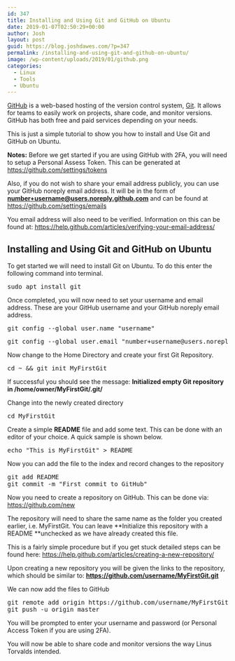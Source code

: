 ```yaml
---
id: 347
title: Installing and Using Git and GitHub on Ubuntu
date: 2019-01-07T02:50:29+00:00
author: Josh
layout: post
guid: https://blog.joshdawes.com/?p=347
permalink: /installing-and-using-git-and-github-on-ubuntu/
image: /wp-content/uploads/2019/01/github.png
categories:
  - Linux
  - Tools
  - Ubuntu
---
```

<a rel="noreferrer noopener" aria-label="GitHub (opens in a new tab)" href="https://github.com/" target="_blank">GitHub</a> is a web-based hosting of the version control system, <a rel="noreferrer noopener" aria-label="Git (opens in a new tab)" href="https://git-scm.com/" target="_blank">Git</a>. It allows for teams to easily work on projects, share code, and monitor versions. GitHub has both free and paid services depending on your needs.

This is just a simple tutorial to show you how to install and Use Git and GitHub on Ubuntu.

**Notes:** Before we get started if you are using GitHub with 2FA, you will need to setup a Personal Assess Token. This can be generated at <a rel="noreferrer noopener" aria-label="https://github.com/settings/tokens (opens in a new tab)" href="https://github.com/settings/tokens" target="_blank">https://github.com/settings/tokens</a>

Also, if you do not wish to share your email address publicly, you can use your GitHub noreply email address. It will be in the form of **number+username@users.noreply.github.com** and can be found at <a rel="noreferrer noopener" aria-label="https://github.com/settings/emails (opens in a new tab)" href="https://github.com/settings/emails" target="_blank">https://github.com/settings/emails</a>

You email address will also need to be verified. Information on this can be found at: <a href="https://help.github.com/articles/verifying-your-email-address/" target="_blank" rel="noreferrer noopener" aria-label="https://help.github.com/articles/verifying-your-email-address/ (opens in a new tab)">https://help.github.com/articles/verifying-your-email-address/</a>

## Installing and Using Git and GitHub on Ubuntu

To get started we will need to install Git on Ubuntu. To do this enter the following command into terminal.

<pre class="wp-block-preformatted">sudo apt install git</pre>

Once completed, you will now need to set your username and email address. These are your GitHub username and your GitHub noreply email address.

<pre class="wp-block-preformatted">git config --global user.name "username"</pre>

<pre class="wp-block-preformatted">git config --global user.email "number+username@users.noreply.github.com"</pre>

Now change to the Home Directory and create your first Git Repository.

<pre class="wp-block-preformatted">cd ~ && git init MyFirstGit</pre>

If successful you should see the message: **Initialized empty Git repository in /home/owner/MyFirstGit/.git/**

Change into the newly created directory

<pre class="wp-block-preformatted">cd MyFirstGit</pre>

Create a simple **README** file and add some text. This can be done with an editor of your choice. A quick sample is shown below.

<pre class="wp-block-preformatted">echo "This is MyFirstGit" &gt; README<br /></pre>

Now you can add the file to the index and record changes to the repository

<pre class="wp-block-preformatted">git add README<br />git commit -m "First commit to GitHub"<br /></pre>

Now you need to create a repository on GitHub. This can be done via: <a rel="noreferrer noopener" aria-label="https://github.com/new (opens in a new tab)" href="https://github.com/new" target="_blank">https://github.com/new</a>  


The repository will need to share the same name as the folder you created earlier, i.e. MyFirstGit. You can leave **Initialize this repository with a README&nbsp;**unchecked as we have already created this file.

This is a fairly simple procedure but if you get stuck detailed steps can be found here: <a rel="noreferrer noopener" href="https://help.github.com/articles/creating-a-new-repository/" target="_blank">https://help.github.com/articles/creating-a-new-repository/</a>

Upon creating a new repository you will be given the links to the repository, which should be similar to: **https://github.com/username/MyFirstGit.git**

We can now add the files to GitHub

<pre class="wp-block-preformatted">git remote add origin https://github.com/username/MyFirstGit.git<br />git push -u origin master</pre>

You will be prompted to enter your username and password (or Personal Access Token if you are using 2FA).

You will now be able to share code and monitor versions the way Linus Torvalds intended.